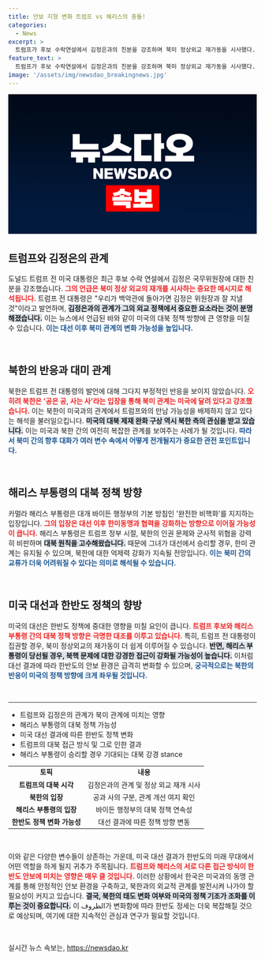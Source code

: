 ```yaml
---
title: 안보 지형 변화 트럼프 vs 해리스의 충돌!
categories:
  - News
excerpt: >
  트럼프가 후보 수락연설에서 김정은과의 친분을 강조하며 북미 정상외교 재가동을 시사했다. 대선 결과에 따라 한반도 정책의 방향이 크게 달라질 수 있는 가운데, 해리스 부통령은 현 대북 기조를 유지할 가능성이 높다.
feature_text: >
  트럼프가 후보 수락연설에서 김정은과의 친분을 강조하며 북미 정상외교 재가동을 시사했다. 대선 결과에 따라 한반도 정책의 방향이 크게 달라질 수 있는 가운데, 해리스 부통령은 현 대북 기조를 유지할 가능성이 높다.
image: '/assets/img/newsdao_breakingnews.jpg'
---
```


<p><img src="/assets/img/newsdao_breakingnews.jpg" alt="ranknews 속보" /></p>

<h2 data-ke-size="size26">트럼프와 김정은의 관계</h2>

<p data-ke-size="size16">도널드 트럼프 전 미국 대통령은 최근 후보 수락 연설에서 김정은 국무위원장에 대한 친분을 강조했습니다. <b><span style="color: #ee2323;">그의 언급은 북미 정상 외교의 재개를 시사하는 중요한 메시지로 해석됩니다.</span></b> 트럼프 전 대통령은 "우리가 백악관에 돌아가면 김정은 위원장과 잘 지낼 것"이라고 발언하며, <b><span style="background-color: #21538527;">김정은과의 관계가 그의 외교 정책에서 중요한 요소라는 것이 분명해졌습니다.</span></b> 이는 뉴스에서 언급된 바와 같이 미국의 대북 정책 방향에 큰 영향을 미칠 수 있습니다. <b><span style="color: #1a5490;">이는 대선 이후 북미 관계의 변화 가능성을 높입니다.</span></b></p>

<p data-ke-size="size16">&nbsp;</p>

<h2 data-ke-size="size26">북한의 반응과 대미 관계</h2>

<p data-ke-size="size16">북한은 트럼프 전 대통령의 발언에 대해 그다지 부정적인 반응을 보이지 않았습니다. <b><span style="color: #ee2323;">오히려 북한은 '공은 공, 사는 사'라는 입장을 통해 북미 관계는 미국에 달려 있다고 강조했습니다.</span></b> 이는 북한이 미국과의 관계에서 트럼프와의 만남 가능성을 배제하지 않고 있다는 해석을 불러일으킵니다. <b><span style="background-color: #21538527;">미국의 대북 제재 완화 구상 역시 북한 측의 관심을 받고 있습니다.</span></b> 이는 미국과 북한 간의 여전히 복잡한 관계를 보여주는 사례가 될 것입니다. <b><span style="color: #1a5490;">따라서 북미 간의 향후 대화가 여러 변수 속에서 어떻게 전개될지가 중요한 관전 포인트입니다.</span></b></p>

<p data-ke-size="size16">&nbsp;</p>

<h2 data-ke-size="size26">해리스 부통령의 대북 정책 방향</h2>

<p data-ke-size="size16">카멀라 해리스 부통령은 대개 바이든 행정부의 기본 방침인 '완전한 비핵화'를 지지하는 입장입니다. <b><span style="color: #ee2323;">그의 입장은 대선 이후 한미동맹과 협력을 강화하는 방향으로 이어질 가능성이 큽니다.</span></b> 해리스 부통령은 트럼프 정부 시절, 북한의 인권 문제와 군사적 위협을 강력히 비판하며 <b><span style="background-color: #21538527;">대북 원칙을 고수해왔습니다.</span></b> 때문에 그녀가 대선에서 승리할 경우, 한미 관계는 유지될 수 있으며, 북한에 대한 억제력 강화가 지속될 전망입니다. <b><span style="color: #1a5490;">이는 북미 간의 교류가 더욱 어려워질 수 있다는 의미로 해석될 수 있습니다.</span></b></p>

<p data-ke-size="size16">&nbsp;</p>

<h2 data-ke-size="size26">미국 대선과 한반도 정책의 향방</h2>

<p data-ke-size="size16">미국의 대선은 한반도 정책에 중대한 영향을 미칠 요인이 큽니다. <b><span style="color: #ee2323;">트럼프 후보와 해리스 부통령 간의 대북 정책 방향은 극명한 대조를 이루고 있습니다.</span></b> 특히, 트럼프 전 대통령이 집권할 경우, 북미 정상외교의 재가동이 더 쉽게 이루어질 수 있습니다. <b><span style="background-color: #21538527;">반면, 해리스 부통령이 당선될 경우, 북핵 문제에 대한 강경한 접근이 강화될 가능성이 높습니다.</span></b> 이처럼 대선 결과에 따라 한반도의 안보 환경은 급격히 변화할 수 있으며, <b><span style="color: #1a5490;">궁극적으로는 북한의 반응이 미국의 정책 방향에 크게 좌우될 것입니다.</span></b></p>

<p data-ke-size="size16">&nbsp;</p>

<hr style="height:1px;border:none;background-color:#333;"/> 

<ul>
<li>트럼프와 김정은의 관계가 북미 관계에 미치는 영향</li>
<li>해리스 부통령의 대북 정책 가능성</li>
<li>미국 대선 결과에 따른 한반도 정책 변화</li>
<li>트럼프의 대북 접근 방식 및 그로 인한 결과</li>
<li>해리스 부통령이 승리할 경우 기대되는 대북 강경 stance</li>
</ul>

<table style="width:100%;">
<tr>
<td style="text-align: center; height: 17px;"><b>토픽</b></td>
<td style="text-align: center; height: 17px;"><b>내용</b></td>
</tr>
<tr>
<td style="text-align: center; height: 17px;"><b>트럼프의 대북 시각</b></td>
<td style="text-align: center; height: 17px;">김정은과의 관계 및 정상 외교 재개 시사</td>
</tr>
<tr>
<td style="text-align: center; height: 17px;"><b>북한의 입장</b></td>
<td style="text-align: center; height: 17px;">공과 사의 구분, 관계 개선 여지 확인</td>
</tr>
<tr>
<td style="text-align: center; height: 17px;"><b>해리스 부통령의 입장</b></td>
<td style="text-align: center; height: 17px;">바이든 행정부의 대북 정책 연속성</td>
</tr>
<tr>
<td style="text-align: center; height: 17px;"><b>한반도 정책 변화 가능성</b></td>
<td style="text-align: center; height: 17px;">대선 결과에 따른 정책 방향 변동</td>
</tr>
</table>

<p data-ke-size="size16">&nbsp;</p>

<p data-ke-size="size16">이와 같은 다양한 변수들이 상존하는 가운데, 미국 대선 결과가 한반도의 미래 무대에서 어떤 역할을 하게 될지 귀추가 주목됩니다. <b><span style="color: #ee2323;">트럼프와 해리스의 서로 다른 접근 방식이 한반도 안보에 미치는 영향은 매우 클 것입니다.</span></b> 이러한 상황에서 한국은 미국과의 동맹 관계를 통해 안정적인 안보 환경을 구축하고, 북한과의 외교적 관계를 발전시켜 나가야 할 필요성이 커지고 있습니다. <b><span style="background-color: #21538527;">결국, 북한의 태도 변화 여부와 미국의 정책 기조가 조화를 이루는 것이 중요합니다.</span></b> 이 الظروف가 변화함에 따라 한반도 정세는 더욱 복잡해질 것으로 예상되며, 여기에 대한 지속적인 관심과 연구가 필요할 것입니다.</p>

<p data-ke-size="size16">&nbsp;</p>
실시간 뉴스 속보는, <a href="https://newsdao.kr" rel="dofollow">https://newsdao.kr</a>


